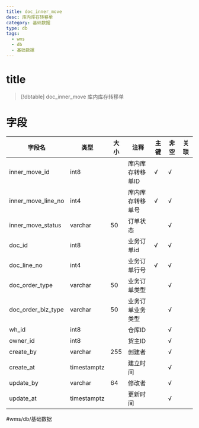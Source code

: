```yaml
---
title: doc_inner_move
desc: 库内库存转移单
category: 基础数据
type: db
tags:
  - wms
  - db
  - 基础数据
---
```


# title
>[!dbtable] doc_inner_move
> 库内库存转移单

# 字段
| 字段名 | 类型 | 大小 | 注释 | 主键 | 非空 | 关联 |
| --- | --- | --- | --- | --- | --- | --- |
| inner_move_id | int8 |  | 库内库存转移单ID | √ | √ |  |
| inner_move_line_no | int4 |  | 库内库存转移单号 | √ | √ |  |
| inner_move_status | varchar | 50 | 订单状态 |  | √ |  |
| doc_id | int8 |  | 业务订单id | √ | √ |  |
| doc_line_no | int4 |  | 业务订单行号 | √ | √ |  |
| doc_order_type | varchar | 50 | 业务订单类型 |  | √ |  |
| doc_order_biz_type | varchar | 50 | 业务订单业务类型 |  | √ |  |
| wh_id | int8 |  | 仓库ID |  | √ |  |
| owner_id | int8 |  | 货主ID |  | √ |  |
| create_by | varchar | 255 | 创建者 |  | √ |  |
| create_at | timestamptz |  | 建立时间 |  | √ |  |
| update_by | varchar | 64 | 修改者 |  | √ |  |
| update_at | timestamptz |  | 更新时间 |  | √ |  |
#wms/db/基础数据
